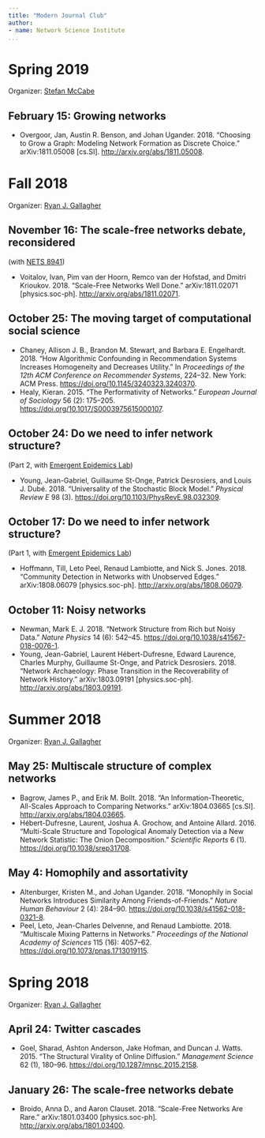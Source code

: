 ```yaml
---
title: "Modern Journal Club"
author: 
- name: Network Science Institute
...
```




# Spring 2019
Organizer: [Stefan McCabe](http://sdmccabe.github.io)
 
## February 15: Growing networks
* Overgoor, Jan, Austin R. Benson, and Johan Ugander. 2018. “Choosing to Grow a Graph: Modeling Network Formation as Discrete Choice.” arXiv:1811.05008 [cs.SI]. <http://arxiv.org/abs/1811.05008>.

# Fall 2018 
Organizer: [Ryan J. Gallagher](https://ryanjgallagher.github.io)

## November 16: The scale-free networks debate, reconsidered 
(with [NETS 8941](https://www.mobs-lab.org/jclub18.html))

* Voitalov, Ivan, Pim van der Hoorn, Remco van der Hofstad, and Dmitri Krioukov. 2018. “Scale-Free Networks Well Done.” arXiv:1811.02071 [physics.soc-ph]. <http://arxiv.org/abs/1811.02071>.

## October 25: The moving target of computational social science
* Chaney, Allison J. B., Brandon M. Stewart, and Barbara E. Engelhardt. 2018. “How Algorithmic Confounding in Recommendation Systems Increases Homogeneity and Decreases Utility.” In *Proceedings of the 12th ACM Conference on Recommender Systems*, 224–32. New York: ACM Press. <https://doi.org/10.1145/3240323.3240370>.
* Healy, Kieran. 2015. “The Performativity of Networks.” *European Journal of Sociology* 56 (2): 175–205. <https://doi.org/10.1017/S0003975615000107>.

## October 24: Do we need to infer network structure? 
(Part 2, with [Emergent Epidemics Lab](https://scarpino.github.io/))

* Young, Jean-Gabriel, Guillaume St-Onge, Patrick Desrosiers, and Louis J. Dubé. 2018. “Universality of the Stochastic Block Model.” *Physical Review E* 98 (3). <https://doi.org/10.1103/PhysRevE.98.032309>.

## October 17: Do we need to infer network structure? 
(Part 1, with [Emergent Epidemics Lab](https://scarpino.github.io/))

* Hoffmann, Till, Leto Peel, Renaud Lambiotte, and Nick S. Jones. 2018. “Community Detection in Networks with Unobserved Edges.” arXiv:1808.06079 [physics.soc-ph]. <http://arxiv.org/abs/1808.06079>.

## October 11: Noisy networks
* Newman, Mark E. J. 2018. “Network Structure from Rich but Noisy Data.” *Nature Physics* 14 (6): 542–45. <https://doi.org/10.1038/s41567-018-0076-1>.
* Young, Jean-Gabriel, Laurent Hébert-Dufresne, Edward Laurence, Charles Murphy, Guillaume St-Onge, and Patrick Desrosiers. 2018. “Network Archaeology: Phase Transition in the Recoverability of Network History.” arXiv:1803.09191 [physics.soc-ph]. <http://arxiv.org/abs/1803.09191>.

# Summer 2018
Organizer: [Ryan J. Gallagher](https://ryanjgallagher.github.io)

## May 25: Multiscale structure of complex networks
* Bagrow, James P., and Erik M. Bollt. 2018. “An Information-Theoretic, All-Scales Approach to Comparing Networks.” arXiv:1804.03665 [cs.SI]. <http://arxiv.org/abs/1804.03665>.
* Hébert-Dufresne, Laurent, Joshua A. Grochow, and Antoine Allard. 2016. “Multi-Scale Structure and Topological Anomaly Detection via a New Network Statistic: The Onion Decomposition.” *Scientific Reports* 6 (1). <https://doi.org/10.1038/srep31708>.

## May 4: Homophily and assortativity
* Altenburger, Kristen M., and Johan Ugander. 2018. “Monophily in Social Networks Introduces Similarity Among Friends-of-Friends.” *Nature Human Behaviour* 2 (4): 284–90. <https://doi.org/10.1038/s41562-018-0321-8>.
* Peel, Leto, Jean-Charles Delvenne, and Renaud Lambiotte. 2018. “Multiscale Mixing Patterns in Networks.” *Proceedings of the National Academy of Sciences* 115 (16): 4057–62. <https://doi.org/10.1073/pnas.1713019115>.

# Spring 2018
Organizer: [Ryan J. Gallagher](https://ryanjgallagher.github.io)

## April 24: Twitter cascades
* Goel, Sharad, Ashton Anderson, Jake Hofman, and Duncan J. Watts. 2015. “The Structural Virality of Online Diffusion.” *Management Science* 62 (1), 180–96. <https://doi.org/10.1287/mnsc.2015.2158>.

## January 26: The scale-free networks debate
* Broido, Anna D., and Aaron Clauset. 2018. “Scale-Free Networks Are Rare.” arXiv:1801.03400 [physics.soc-ph]. <http://arxiv.org/abs/1801.03400>.

